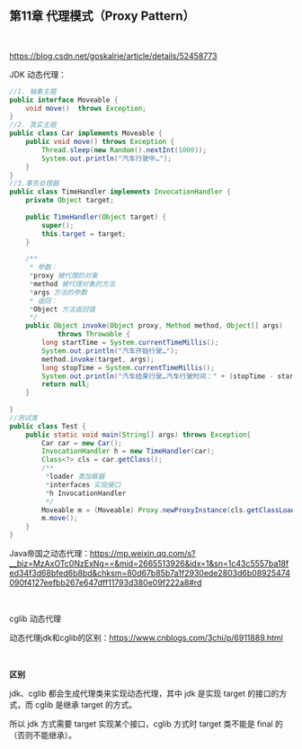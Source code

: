 ## 第11章 代理模式（Proxy Pattern）

​    

https://blog.csdn.net/goskalrie/article/details/52458773

JDK 动态代理：

```java
//1. 抽象主题  
public interface Moveable {  
    void move()  throws Exception;  
}  
//2. 真实主题  
public class Car implements Moveable {  
    public void move() throws Exception {  
        Thread.sleep(new Random().nextInt(1000));  
        System.out.println("汽车行驶中…");  
    }  
}  
//3.事务处理器  
public class TimeHandler implements InvocationHandler {  
    private Object target;  
     
    public TimeHandler(Object target) {  
        super();  
        this.target = target;  
    }  
   
    /** 
     * 参数： 
     *proxy 被代理的对象 
     *method 被代理对象的方法 
     *args 方法的参数 
     * 返回： 
     *Object 方法返回值 
     */  
    public Object invoke(Object proxy, Method method, Object[] args)  
            throws Throwable {  
        long startTime = System.currentTimeMillis();  
        System.out.println("汽车开始行驶…");  
        method.invoke(target, args);  
        long stopTime = System.currentTimeMillis();  
        System.out.println("汽车结束行驶…汽车行驶时间：" + (stopTime - startTime) + "毫秒！");  
        return null;  
    }  
   
}  
//测试类  
public class Test {  
    public static void main(String[] args) throws Exception{  
        Car car = new Car();  
        InvocationHandler h = new TimeHandler(car);  
        Class<?> cls = car.getClass();  
        /** 
         *loader 类加载器 
         *interfaces 实现接口 
         *h InvocationHandler 
         */  
        Moveable m = (Moveable) Proxy.newProxyInstance(cls.getClassLoader(),cls.getInterfaces(), h);  
        m.move();  
    }  
}  
```

Java帝国之动态代理：https://mp.weixin.qq.com/s?__biz=MzAxOTc0NzExNg==&mid=2665513926&idx=1&sn=1c43c5557ba18fed34f3d68bfed6b8bd&chksm=80d67b85b7a1f2930ede2803d6b08925474090f4127eefbb267e647dff11793d380e09f222a8#rd

​    

cglib 动态代理

动态代理jdk和cglib的区别：https://www.cnblogs.com/3chi/p/6911889.html

​    

**区别**

jdk、cglib 都会生成代理类来实现动态代理，其中 jdk 是实现 target 的接口的方式，而 cglib 是继承 target 的方式。

所以 jdk 方式需要 target 实现某个接口，cglib 方式时 target 类不能是 final 的（否则不能继承）。
